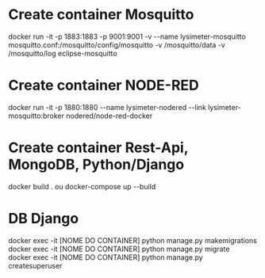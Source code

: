# Create container Mosquitto
docker run -it -p 1883:1883 -p 9001:9001 -v --name lysimeter-mosquitto mosquitto.conf:/mosquitto/config/mosquitto -v /mosquitto/data -v /mosquitto/log eclipse-mosquitto

# Create container NODE-RED
docker run -it -p 1880:1880 --name lysimeter-nodered --link lysimeter-mosquitto:broker nodered/node-red-docker

# Create container Rest-Api, MongoDB, Python/Django
docker build . 
ou docker-compose up --build

# DB Django
docker exec -it [NOME DO CONTAINER] python manage.py makemigrations  
docker exec -it [NOME DO CONTAINER] python manage.py migrate  
docker exec -it [NOME DO CONTAINER] python manage.py createsuperuser  
